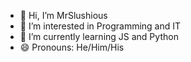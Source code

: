 - 👋 Hi, I’m MrSlushious
- 👀 I’m interested in Programming and IT
- 🌱 I’m currently learning JS and Python
- 😄 Pronouns: He/Him/His

<!---
MrSlushious/MrSlushious is a ✨ special ✨ repository because its `README.md` (this file) appears on your GitHub profile.
You can click the Preview link to take a look at your changes.
--->
